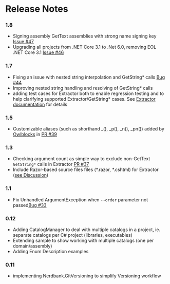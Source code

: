 # Release Notes

### 1.8
* Signing assembly GetText assemblies with strong name signing key [Issue #47](https://github.com/perpetualKid/GetText.NET/issues/47)
* Upgrading all projects from .NET Core 3.1 to .Net 6.0, removing EOL .NET Core 3.1 [Issue #46](https://github.com/perpetualKid/GetText.NET/issues/46)

### 1.7
* Fixing an issue with nested string interpolation and GetString* calls [Bug #44](https://github.com/perpetualKid/GetText.NET/issues/44)
* Improving nested string handling and resolving of GetString* calls 
* adding test cases for Extractor both to enable regression testing and to help clarifying supported Extractor/GetString* cases. 
See [Extractor documentation](https://github.com/perpetualKid/GetText.NET/wiki/Extractor%20Intro) for details

### 1.5
* Customizable aliases (such as shorthand _(), _p(), _n(), _pn()) added by [Owlblocks](https://github.com/Owlblocks) in [PR #39](https://github.com/perpetualKid/GetText.NET/pull/39)

### 1.3
* Checking argument count as simple way to exclude non-GetText `GetString*` calls in Extractor [PR #37](https://github.com/perpetualKid/GetText.NET/pull/37)
* Include Razor-based source files files (*.razor, *.cshtml) for Extractor ([see Discussion](https://github.com/perpetualKid/GetText.NET/discussions/35))

### 1.1
* Fix Unhandled ArgumentException when `--order` parameter not passed[Bug #33](https://github.com/perpetualKid/GetText.NET/issues/33)

### 0.12
* Adding CatalogManager to deal with multiple catalogs in a project, ie. separate catalogs per C# project (libraries, executables)
* Extending sample to show working with multiple catalogs (one per domain/assembly)
* Adding Enum Description examples

### 0.11
* implementing Nerdbank.GitVersioning to simplify Versioning workflow
